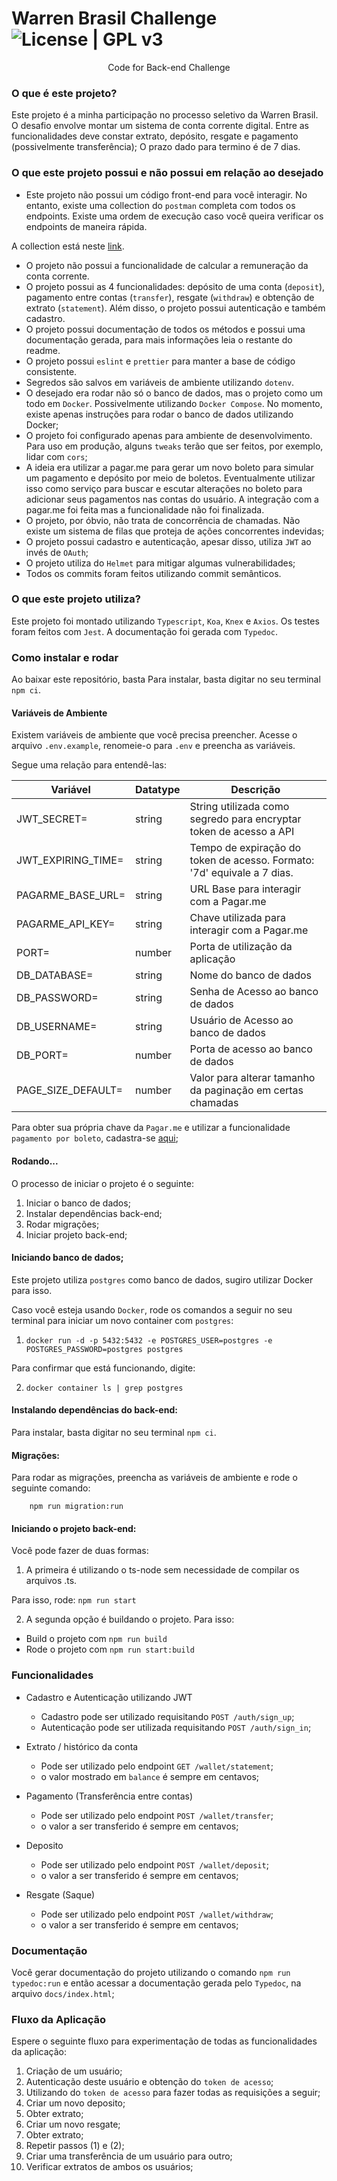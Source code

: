# Warren Brasil Challenge ![License | GPL v3](https://img.shields.io/badge/License-GPLv3-blue.svg)

<div align="center">Code for Back-end Challenge</div>

### O que é este projeto?

Este projeto é a minha participação no processo seletivo da Warren Brasil. O desafio envolve montar um sistema de conta corrente digital.
Entre as funcionalidades deve constar extrato, depósito, resgate e pagamento (possivelmente transferência);
O prazo dado para termino é de 7 dias.

### O que este projeto possui e não possui em relação ao desejado

-   Este projeto não possui um código front-end para você interagir. No entanto, existe uma collection do `postman` completa com todos os endpoints. Existe uma ordem de execução caso você queira verificar os endpoints de maneira rápida.

A collection está neste [link]().

-   O projeto não possui a funcionalidade de calcular a remuneração da conta corrente.
-   O projeto possui as 4 funcionalidades: depósito de uma conta (`deposit`), pagamento entre contas (`transfer`), resgate (`withdraw`) e obtenção de extrato (`statement`). Além disso, o projeto possui autenticação e também cadastro.
-   O projeto possui documentação de todos os métodos e possui uma documentação gerada, para mais informações leia o restante do readme.
-   O projeto possui `eslint` e `prettier` para manter a base de código consistente.
-   Segredos são salvos em variáveis de ambiente utilizando `dotenv`.
-   O desejado era rodar não só o banco de dados, mas o projeto como um todo em `Docker`. Possivelmente utilizando `Docker Compose`. No momento, existe apenas instruções para rodar o banco de dados utilizando Docker;
-   O projeto foi configurado apenas para ambiente de desenvolvimento. Para uso em produção, alguns `tweaks` terão que ser feitos, por exemplo, lidar com `cors`;
-   A ideia era utilizar a pagar.me para gerar um novo boleto para simular um pagamento e depósito por meio de boletos. Eventualmente utilizar isso como serviço para buscar e escutar alterações no boleto para adicionar seus pagamentos nas contas do usuário. A integração com a pagar.me foi feita mas a funcionalidade não foi finalizada.
-   O projeto, por óbvio, não trata de concorrência de chamadas. Não existe um sistema de filas que proteja de ações concorrentes indevidas;
-   O projeto possui cadastro e autenticação, apesar disso, utiliza `JWT` ao invés de `OAuth`;
-   O projeto utiliza do `Helmet` para mitigar algumas vulnerabilidades;
-   Todos os commits foram feitos utilizando commit semânticos.

### O que este projeto utiliza?

Este projeto foi montado utilizando `Typescript`, `Koa`, `Knex` e `Axios`. Os testes foram feitos com `Jest`. A documentação foi gerada com `Typedoc`.

### Como instalar e rodar

Ao baixar este repositório, basta Para instalar, basta digitar no seu terminal `npm ci`.

#### Variáveis de Ambiente

Existem variáveis de ambiente que você precisa preencher. Acesse o arquivo `.env.example`, renomeie-o para `.env` e preencha as variáveis.

Segue uma relação para entendê-las:

| Variável           | Datatype | Descrição                                                               |
| ------------------ | -------- | ----------------------------------------------------------------------- |
| JWT_SECRET=        | string   | String utilizada como segredo para encryptar token de acesso a API      |
| JWT_EXPIRING_TIME= | string   | Tempo de expiração do token de acesso. Formato: '7d' equivale a 7 dias. |
| PAGARME_BASE_URL=  | string   | URL Base para interagir com a Pagar.me                                  |
| PAGARME_API_KEY=   | string   | Chave utilizada para interagir com a Pagar.me                           |
| PORT=              | number   | Porta de utilização da aplicação                                        |
| DB_DATABASE=       | string   | Nome do banco de dados                                                  |
| DB_PASSWORD=       | string   | Senha de Acesso ao banco de dados                                       |
| DB_USERNAME=       | string   | Usuário de Acesso ao banco de dados                                     |
| DB_PORT=           | number   | Porta de acesso ao banco de dados                                       |
| PAGE_SIZE_DEFAULT= | number   | Valor para alterar tamanho da paginação em certas chamadas              |

Para obter sua própria chave da `Pagar.me` e utilizar a funcionalidade `pagamento por boleto`, cadastra-se [aqui](https://beta.dashboard.sandbox.pagar.me/#/account/login);

#### Rodando...

O processo de iniciar o projeto é o seguinte:

1. Iniciar o banco de dados;
2. Instalar dependências back-end;
3. Rodar migrações;
4. Iniciar projeto back-end;

#### Iniciando banco de dados;

Este projeto utiliza `postgres` como banco de dados, sugiro utilizar Docker para isso.

Caso você esteja usando `Docker`, rode os comandos a seguir no seu terminal para iniciar um novo container com `postgres`:

1. `docker run -d -p 5432:5432 -e POSTGRES_USER=postgres -e POSTGRES_PASSWORD=postgres postgres`

Para confirmar que está funcionando, digite:

2. `docker container ls | grep postgres`

#### Instalando dependências do back-end:

Para instalar, basta digitar no seu terminal `npm ci`.

#### Migrações:

Para rodar as migrações, preencha as variáveis de ambiente e rode o seguinte comando:

```
    npm run migration:run
```

#### Iniciando o projeto back-end:

Você pode fazer de duas formas:

1. A primeira é utilizando o ts-node sem necessidade de compilar os arquivos .ts.

Para isso, rode: `npm run start`

2. A segunda opção é buildando o projeto. Para isso:

-   Build o projeto com `npm run build`
-   Rode o projeto com `npm run start:build`

### Funcionalidades

-   Cadastro e Autenticação utilizando JWT

    -   Cadastro pode ser utilizado requisitando `POST /auth/sign_up`;
    -   Autenticação pode ser utilizada requisitando `POST /auth/sign_in`;

-   Extrato / histórico da conta

    -   Pode ser utilizado pelo endpoint `GET /wallet/statement`;
    -   o valor mostrado em `balance` é sempre em centavos;

-   Pagamento (Transferência entre contas)

    -   Pode ser utilizado pelo endpoint `POST /wallet/transfer`;
    -   o valor a ser transferido é sempre em centavos;

-   Deposito

    -   Pode ser utilizado pelo endpoint `POST /wallet/deposit`;
    -   o valor a ser transferido é sempre em centavos;

-   Resgate (Saque)
    -   Pode ser utilizado pelo endpoint `POST /wallet/withdraw`;
    -   o valor a ser transferido é sempre em centavos;

### Documentação

Você gerar documentação do projeto utilizando o comando `npm run typedoc:run` e então acessar a documentação gerada pelo `Typedoc`, na arquivo `docs/index.html`;

### Fluxo da Aplicação

Espere o seguinte fluxo para experimentação de todas as funcionalidades da aplicação:

1. Criação de um usuário;
2. Autenticação deste usuário e obtenção do `token de acesso`;
3. Utilizando do `token de acesso` para fazer todas as requisições a seguir;
4. Criar um novo deposito;
5. Obter extrato;
6. Criar um novo resgate;
7. Obter extrato;
8. Repetir passos (1) e (2);
9. Criar uma transferência de um usuário para outro;
10. Verificar extratos de ambos os usuários;

